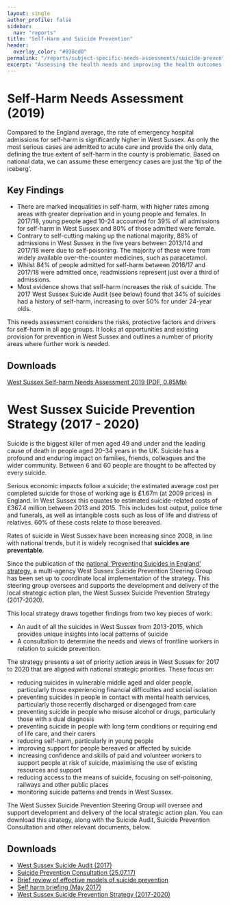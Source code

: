 ```yaml
---
layout: single
author_profile: false
sidebar:
  nav: "reports"
title: "Self-Harm and Suicide Prevention"
header:
  overlay_color: "#038cd0"
permalink: "/reports/subject-specific-needs-assessments/suicide-prevention/"
excerpt: "Assessing the health needs and improving the health outcomes of those who self-harm or consider suicide in West Sussex."
---
```


# Self-Harm Needs Assessment (2019)

Compared to the England average, the rate of emergency hospital admissions for self-harm is significantly higher in West Sussex. As only the most serious cases are admitted to acute care and provide the only data, defining the true extent of self-harm in the county is problematic. Based on national data, we can assume these emergency cases are just the ‘tip of the iceberg’. 

## Key Findings 

+ There are marked inequalities in self-harm, with higher rates among areas with greater deprivation and in young people and females. In 2017/18, young people aged 10-24 accounted for 39% of all admissions for self-harm in West Sussex and 80% of those admitted were female. 
+ Contrary to self-cutting making up the national majority, 88% of admissions in West Sussex in the five years between 2013/14 and 2017/18 were due to self-poisoning. The majority of these were from widely available over-the-counter medicines, such as paracetamol. 
+ Whilst 84% of people admitted for self-harm between 2016/17 and 2017/18 were admitted once, readmissions represent just over a third of admissions. 
 + Most evidence shows that self-harm increases the risk of suicide.  The 2017 West Sussex Suicide Audit (see below) found that 34% of suicides had a history of self-harm, increasing to over 50% for under 24-year olds.

This needs assessment considers the risks, protective factors and drivers for self-harm in all age groups. It looks at opportunities and existing provision for prevention in West Sussex and outlines a number of priority areas where further work is needed.

## Downloads

[West Sussex Self-harm Needs Assessment 2019 (PDF, 0.85Mb)](/assets/living-well/ws-self-harm-na-final-2019.pdf)



# West Sussex Suicide Prevention Strategy (2017 - 2020)

Suicide is the biggest killer of men aged 49 and under and the leading cause of death in people aged 20–34 years in the UK. Suicide has a profound and enduring impact on families, friends, colleagues and the wider community. Between 6 and 60 people are thought to be affected by every suicide. 

Serious economic impacts follow a suicide; the estimated average cost per completed suicide for those of working age is £1.67m (at 2009 prices) in England. In West Sussex this equates to estimated suicide-related costs of £367.4 million between 2013 and 2015. This includes lost output, police time and funerals, as well as intangible costs such as loss of life and distress of relatives. 60% of these costs relate to those bereaved.

Rates of suicide in West Sussex have been increasing since 2008, in line with national trends, but it is widely recognised that **suicides are preventable**. 

Since the publication of the [national 'Preventing Suicides in England' strategy](https://www.gov.uk/government/publications/suicide-prevention-strategy-for-england), a multi-agency West Sussex Suicide Prevention Steering Group has been set up to coordinate local implementation of the strategy. This steering group oversees and supports the development and delivery of the local strategic action plan, the West Sussex Suicide Prevention Strategy (2017-2020). 

This local strategy draws together findings from two key pieces of work: 

+ An audit of all the suicides in West Sussex from 2013-2015, which provides unique insights into local patterns of suicide 
+ A consultation to determine the needs and views of frontline workers in relation to suicide prevention.

The strategy presents a set of priority action areas in West Sussex for 2017 to 2020 that are aligned with national strategic priorities. These focus on:

+ reducing suicides in vulnerable middle aged and older people, particularly those experiencing financial difficulties and social isolation
+ preventing suicides in people in contact with mental health services, particularly those recently discharged or disengaged from care
+ preventing suicide in people who misuse alcohol or drugs, particularly those with a dual diagnosis
+ preventing suicide in people with long term conditions or requiring end of life care, and their carers
+ reducing self-harm, particularly in young people
+ improving support for people bereaved or affected by suicide
+ increasing confidence and skills of paid and volunteer workers to support people at risk of suicide, maximising the use of existing resources and support
+ reducing access to the means of suicide, focusing on self-poisoning, railways and other public places
+ monitoring suicide patterns and trends in West Sussex.

The West Sussex Suicide Prevention Steering Group will oversee and support development and delivery of the local strategic action plan. You can download this strategy, along with the Suicide Audit, Suicide Prevention Consultation and other relevant documents, below.

## Downloads 

+ [West Sussex Suicide Audit (2017)](/assets/core/West-Sussex-Suicide-Audit-2017.pdf)
+ [Suicide Prevention Consultation (25.07.17)](/assets/core/Suicide-prevention-consultation-Final-25.07.17.pdf)
+ [Brief review of effective models of suicide prevention](/assets/core/Brief-review-of-effective-models-of-suicide-prevention.pdf)
+ [Self harm briefing (May 2017)](/assets/core/Briefing-Self-Harm-May-2017.pdf)
+ [West Sussex Suicide Prevention Strategy (2017-2020)](/assets/core/Suicide-Prevention-Strategy-2017-2020.pdf)
